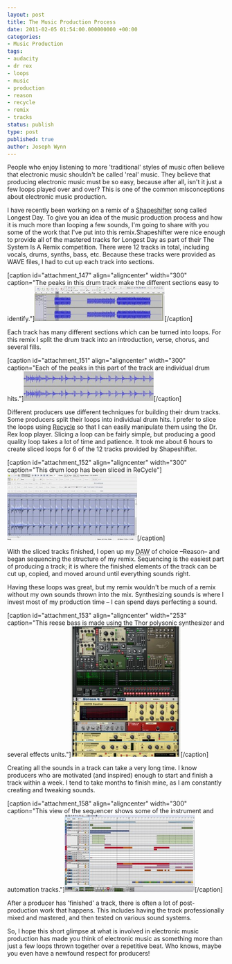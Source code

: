 ```yaml
---
layout: post
title: The Music Production Process
date: 2011-02-05 01:54:00.000000000 +00:00
categories:
- Music Production
tags:
- audacity
- dr rex
- loops
- music
- production
- reason
- recycle
- remix
- tracks
status: publish
type: post
published: true
author: Joseph Wynn
---
```

<p>People who enjoy listening to more 'traditional' styles of music often believe that electronic music shouldn't be called 'real' music. They believe that producing electronic music must be so easy, because after all, isn't it just a few loops played over and over? This is one of the common misconceptions about electronic music production.</p>
<p>I have recently been working on a remix of a <a href="http://www.shapeshifter.co.nz">Shapeshifter</a> song called Longest Day. To give you an idea of the music production process and how it is much more than looping a few sounds, I'm going to share with you some of the work that I've put into this remix.<!--more-->Shapeshifter were nice enough to provide all of the mastered tracks for Longest Day as part of their The System Is A Remix competition. There were 12 tracks in total, including vocals, drums, synths, bass, etc. Because these tracks were provided as WAVE files, I had to cut up each track into sections.</p>
<p>[caption id="attachment_147" align="aligncenter" width="300" caption="The peaks in this drum track make the different sections easy to identify."]<a href="https://wildlyinaccurate.com/wp-content/uploads/2011/02/audacity-overview.jpg"><img class="size-medium wp-image-147   " title="The peaks in this drum track make the different sections easy to identify." src="assets/audacity-overview-300x80.jpg" alt="" width="300" height="80" /></a>[/caption]</p>
<p>Each track has many different sections which can be turned into loops. For this remix I split the drum track into an introduction, verse, chorus, and several fills.</p>
<p>[caption id="attachment_151" align="aligncenter" width="300" caption="Each of the peaks in this part of the track are individual drum hits."]<a href="https://wildlyinaccurate.com/wp-content/uploads/2011/02/drum-loop.jpg"><img class="size-medium wp-image-151  " title="Each of the peaks in this part of the track are individual drum hits." src="assets/drum-loop-300x68.jpg" alt="" width="300" height="68" /></a>[/caption]</p>
<p>Different producers use different techniques for building their drum tracks. Some producers split their loops into individual drum hits. I prefer to slice the loops using <a href="http://www.propellerheads.se/products/recycle/">Recycle</a> so that I can easily manipulate them using the Dr. Rex loop player. Slicing a loop can be fairly simple, but producing a good quality loop takes a lot of time and patience. It took me about 6 hours to create sliced loops for 6 of the 12 tracks provided by Shapeshifter.</p>
<p>[caption id="attachment_152" align="aligncenter" width="300" caption="This drum loop has been sliced in ReCycle"]<a href="https://wildlyinaccurate.com/wp-content/uploads/2011/02/recycle-drum-loop.jpg"><img class="size-medium wp-image-152 " title="This drum loop has been sliced in ReCycle" src="assets/recycle-drum-loop-300x154.jpg" alt="" width="300" height="154" /></a>[/caption]</p>
<p>With the sliced tracks finished, I open up my <abbr title="Digital Audio Workstation">DAW</abbr> of choice –Reason– and began sequencing the structure of my remix. Sequencing is the easiest part of producing a track; it is where the finished elements of the track can be cut up, copied, and moved around until everything sounds right.</p>
<p>Having these loops was great, but my remix wouldn't be much of a remix without my own sounds thrown into the mix. Synthesizing sounds is where I invest most of my production time – I can spend days perfecting a sound.</p>
<p>[caption id="attachment_153" align="aligncenter" width="253" caption="This reese bass is made using the Thor polysonic synthesizer and several effects units."]<a href="https://wildlyinaccurate.com/wp-content/uploads/2011/02/reese-bass.jpg"><img class="size-medium wp-image-153 " title="This reese bass is made using the Thor polysonic synthesizer and several effects units." src="assets/reese-bass-253x300.jpg" alt="" width="253" height="300" /></a>[/caption]</p>
<p>Creating all the sounds in a track can take a very long time. I know producers who are motivated (and inspired) enough to start and finish a track within a week. I tend to take months to finish mine, as I am constantly creating and tweaking sounds.</p>
<p>[caption id="attachment_158" align="aligncenter" width="300" caption="This view of the sequencer shows some of the instrument and automation tracks."]<a href="https://wildlyinaccurate.com/wp-content/uploads/2011/02/reason-sequencer.jpg"><img class="size-medium wp-image-158" title="This view of the sequencer shows some of the instrument and automation tracks." src="assets/reason-sequencer-300x178.jpg" alt="" width="300" height="178" /></a>[/caption]</p>
<p>After a producer has 'finished' a track, there is often a lot of post-production work that happens. This includes having the track professionally mixed and mastered, and then tested on various sound systems.</p>
<p>So, I hope this short glimpse at what is involved in electronic music production has made you think of electronic music as something more than just a few loops thrown together over a repetitive beat. Who knows, maybe you even have a newfound respect for producers!</p>
